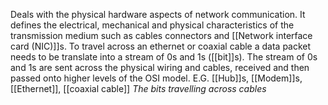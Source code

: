 Deals with the physical hardware aspects of network communication. It defines the electrical, mechanical and physical characteristics of the transmission medium such as cables connectors and [[Network interface card (NIC)]]s.
To travel across an ethernet or coaxial cable a data packet needs to be translate into a stream of 0s and 1s ([[bit]]s). The stream of 0s and 1s are sent across the physical wiring and cables, received and then passed onto higher levels of the OSI model.
E.G. [[Hub]]s, [[Modem]]s, [[Ethernet]], [[coaxial cable]]
*The bits travelling across cables*